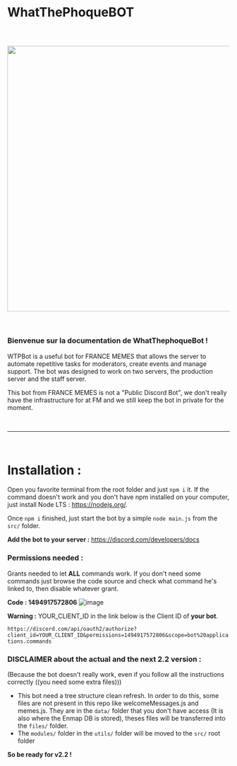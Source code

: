 # WhatThePhoqueBOT

<br/>

<h3 align="center"><img src="https://user-images.githubusercontent.com/49253492/139536561-5eaf9aad-64dd-4bc4-a33a-913a28ccb620.png" width="600px"></h3>

<br/>

### **Bienvenue sur la documentation de WhatThephoqueBot !**

WTPBot is a useful bot for FRANCE MEMES that allows the server to automate repetitive tasks for moderators, create events and manage support. The bot was designed to work on two servers, the production server and the staff server.

This bot from FRANCE MEMES is not a "Public Discord Bot", we don't really have the infrastructure for at FM and we still keep the bot in private for the moment.

<br/>

---

<br/>

# Installation : 

Open you favorite terminal from the root folder and just `npm i` it.
If the command doesn't work and you don't have npm installed on your computer, just install Node LTS : https://nodejs.org/.

Once `npm i` finished, just start the bot by a simple `node main.js` from the `src/` folder.

**Add the bot to your server :**
https://discord.com/developers/docs

### **Permissions needed :**

Grants needed to let **ALL** commands work. If you don't need some commands just browse the code source and check what command he's linked to, then disable whatever grant.

**Code : 1494917572806**
![image](https://user-images.githubusercontent.com/49253492/182611293-0617a171-20ef-4935-9797-c5d8aa0c43b4.png)

**Warning :** YOUR_CLIENT_ID in the link below is the Client ID of **your bot**.

`https://discord.com/api/oauth2/authorize?client_id=YOUR_CLIENT_ID&permissions=1494917572806&scope=bot%20applications.commands`

### DISCLAIMER about the actual and the next 2.2 version : 
(Because the bot doesn't really work, even if you follow all the instructions correctly ((you need some extra files)))
- This bot need a tree structure clean refresh. In order to do this, some files are not present in this repo like welcomeMessages.js and memes.js. They are in the `data/` folder that you don't have access (It is also where the Enmap DB is stored), theses files will be transferred into the `files/` folder.
- The `modules/` folder in the `utils/` folder will be moved to the `src/` root folder

**So be ready for v2.2 !**
